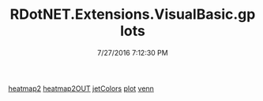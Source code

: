 ﻿---
title: RDotNET.Extensions.VisualBasic.gplots
date: 7/27/2016 7:12:30 PM
---

[heatmap2](T-RDotNET.Extensions.VisualBasic.gplots.heatmap2.html)
[heatmap2OUT](T-RDotNET.Extensions.VisualBasic.gplots.heatmap2OUT.html)
[jetColors](T-RDotNET.Extensions.VisualBasic.gplots.jetColors.html)
[plot](T-RDotNET.Extensions.VisualBasic.gplots.plot.html)
[venn](T-RDotNET.Extensions.VisualBasic.gplots.venn.html)
